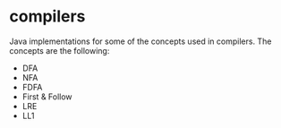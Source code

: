 # compilers
Java implementations for some of the concepts used in compilers. The concepts are the following:
* DFA
* NFA
* FDFA
* First & Follow
* LRE
* LL1
